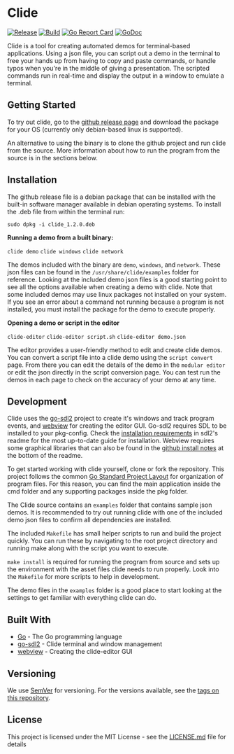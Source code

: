 # Clide

[![Release](https://img.shields.io/github/v/release/mattackard/Clide)](https://github.com/mattackard/Clide/releases)
[![Build](https://img.shields.io/github/workflow/status/mattackard/Clide/Clide)](https://github.com/mattackard/Clide/actions)
[![Go Report Card](https://goreportcard.com/badge/github.com/mattackard/Clide)](https://goreportcard.com/report/github.com/mattackard/Clide)
[![GoDoc](https://img.shields.io/static/v1?label=godoc&message=reference&color=blue)](https://godoc.org/github.com/mattackard/Clide/pkg/clide#Window)

Clide is a tool for creating automated demos for terminal-based applications. Using a json file, you can script out a demo in the terminal to free your hands up from having to copy and paste commands, or handle typos when you're in the middle of giving a presentation. The scripted commands run in real-time and display the output in a window to emulate a terminal.

## Getting Started

To try out clide, go to the [github release page](https://github.com/mattackard/Clide/releases) and download the package for your OS (currently only debian-based linux is supported).

An alternative to using the binary is to clone the github project and run clide from the source. More information about how to run the program from the source is in the sections below.

## Installation

The github release file is a debian package that can be installed with the built-in software manager available in debian operating systems. To install the .deb file from within the terminal run:

`sudo dpkg -i clide_1.2.0.deb`

**Running a demo from a built binary:**

`clide demo`
`clide windows`
`clide network`

The demos included with the binary are `demo`, `windows`, and `network`. These json files can be found in the `/usr/share/clide/examples` folder for reference. Looking at the included demo json files is a good starting point to see all the options available when creating a demo with clide. Note that some included demos may use linux packages not installed on your system. If you see an error about a command not running because a program is not installed, you must install the package for the demo to execute properly.

**Opening a demo or script in the editor**

`clide-editor`
`clide-editor script.sh`
`clide-editor demo.json`

The editor provides a user-friendly method to edit and create clide demos. You can convert a script file into a clide demo using the `script convert` page. From there you can edit the details of the demo in the `modular editor` or edit the json directly in the script conversion page. You can test run the demos in each page to check on the accuracy of your demo at any time.

## Development

Clide uses the [go-sdl2](https://github.com/veandco/go-sdl2) project to create it's windows and track program events, and [webview](https://github.com/zserge/webview) for creating the editor GUI. Go-sdl2 requires SDL to be installed to your pkg-config. Check the [installation requirements](https://github.com/veandco/go-sdl2#requirements) in sdl2's readme for the most up-to-date guide for installation. Webview requires some graphical libraries that can also be found in the [github install notes](https://github.com/zserge/webview#notes) at the bottom of the readme.

To get started working with clide yourself, clone or fork the repository. This project follows the common [Go Standard Project Layout](https://github.com/golang-standards/project-layout) for organization of program files. For this reason, you can find the main application inside the cmd folder and any supporting packages inside the pkg folder.

The Clide source contains an `examples` folder that contains sample json demos. It is recommended to try out running clide with one of the included demo json files to confirm all dependencies are installed.

The included `Makefile` has small helper scripts to run and build the project quickly. You can run these by navigating to the root project directory and running make along with the script you want to execute.

`make install` is required for running the program from source and sets up the environment with the asset files clide needs to run properly. Look into the `Makefile` for more scripts to help in development.

The demo files in the `examples` folder is a good place to start looking at the settings to get familiar with everything clide can do.

## Built With

- [Go](http://golang.org) - The Go programming language
- [go-sdl2](github.com/veandco/go-sdl2) - Clide terminal and window management
- [webview](https://github.com/zserge/webview) - Creating the clide-editor GUI

## Versioning

We use [SemVer](http://semver.org/) for versioning. For the versions available, see the [tags on this repository](https://github.com/mattackard/Clide/tags).

## License

This project is licensed under the MIT License - see the [LICENSE.md](LICENSE.md) file for details
